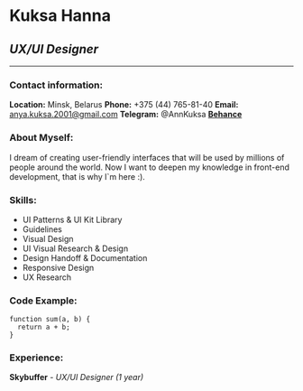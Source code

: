# **Kuksa Hanna**
## *UX/UI Designer*
****

### Contact information:
**Location:** Minsk, Belarus
**Phone:** +375 (44) 765-81-40
**Email:** anya.kuksa.2001@gmail.com
**Telegram:** @AnnKuksa
[**Behance**](https://www.behance.net/anua_kuksa)

### About Myself:
I dream of creating user-friendly interfaces that will be used by millions of people around the world.
Now I want to deepen my knowledge in front-end development, that is why I`m here :).

### Skills:
* UI Patterns & UI Kit Library
* Guidelines
* Visual Design
* UI Visual Research & Design
* Design Handoff & Documentation
* Responsive Design
* UX Research

### Code Example:
```
function sum(a, b) {
  return a + b;
}
```

### Experience:
**Skybuffer** - *UX/UI Designer (1 year)*